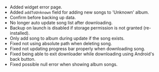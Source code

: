 - Added widget error page.
- Added `addToUnknown` field for adding new songs to 'Unknown' album.
- Confirm before backing up data.
- No longer auto update song list after downloading.
- Backup on launch is disabled if storage permission is not granted (re-installed).
- Only add song to album during update if the song exists.
- Fixed not using absolute path when deleting song.
- Fixed not updating progress bar properly when downloading song.
- Fixed being able to exit downloader while downloading using Android's back button.
- Fixed possible null error when showing album songs.